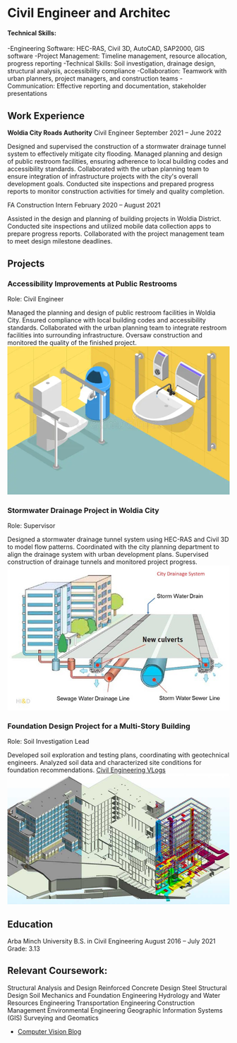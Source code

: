 # Civil Engineer and Architec

#### Technical Skills:
-Engineering Software: HEC-RAS, Civil 3D, AutoCAD, SAP2000, GIS software
-Project Management: Timeline management, resource allocation, progress reporting
-Technical Skills: Soil investigation, drainage design, structural analysis, accessibility compliance
-Collaboration: Teamwork with urban planners, project managers, and construction teams
-Communication: Effective reporting and documentation, stakeholder presentations		       		

## Work Experience
**Woldia City Roads Authority**
Civil Engineer
September 2021 – June 2022

Designed and supervised the construction of a stormwater drainage tunnel system to effectively mitigate city flooding.
Managed planning and design of public restroom facilities, ensuring adherence to local building codes and accessibility standards.
Collaborated with the urban planning team to ensure integration of infrastructure projects with the city's overall development goals.
Conducted site inspections and prepared progress reports to monitor construction activities for timely and quality completion.

FA Construction
Intern
February 2020 – August 2021

Assisted in the design and planning of building projects in Woldia District.
Conducted site inspections and utilized mobile data collection apps to prepare progress reports.
Collaborated with the project management team to meet design milestone deadlines.


## Projects
### Accessibility Improvements at Public Restrooms
Role: Civil Engineer

Managed the planning and design of public restroom facilities in Woldia City.
Ensured compliance with local building codes and accessibility standards.
Collaborated with the urban planning team to integrate restroom facilities into surrounding infrastructure.
Oversaw construction and monitored the quality of the finished project.
![EEG Band Discovery](/assets/img/eeg_band_discovery.png)
### Stormwater Drainage Project in Woldia City
Role: Supervisor

Designed a stormwater drainage tunnel system using HEC-RAS and Civil 3D to model flow patterns.
Coordinated with the city planning department to align the drainage system with urban development plans.
Supervised construction of drainage tunnels and monitored project progress.
![EEG Band Discovery](/assets/img/city-drain.png)

### Foundation Design Project for a Multi-Story Building
Role: Soil Investigation Lead

Developed soil exploration and testing plans, coordinating with geotechnical engineers.
Analyzed soil data and characterized site conditions for foundation recommendations.
[Civil Engineering VLogs](www.linkedin.com/in/bezawit-aynalem-0626272b8)
![EEG Band Discovery](/assets/img/design.png)

 
## Education
Arba Minch University
B.S. in Civil Engineering
August 2016 – July 2021
Grade: 3.13
  
## Relevant Coursework:

Structural Analysis and Design
Reinforced Concrete Design
Steel Structural Design
Soil Mechanics and Foundation Engineering
Hydrology and Water Resources Engineering
Transportation Engineering
Construction Management
Environmental Engineering
Geographic Information Systems (GIS)
Surveying and Geomatics
- [Computer Vision Blog](https://www.researchgate.net/profile/Daniel-Yimam-2)
